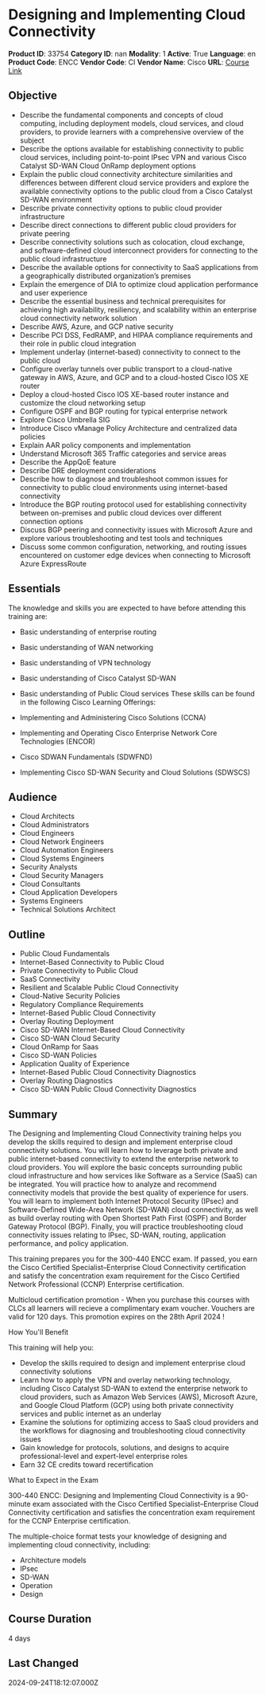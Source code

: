# Designing and Implementing Cloud Connectivity

**Product ID**: 33754
**Category ID**: nan
**Modality**: 1
**Active**: True
**Language**: en
**Product Code**: ENCC
**Vendor Code**: CI
**Vendor Name**: Cisco
**URL**: [Course Link](https://www.fastlaneus.com/course/cisco-encc)

## Objective
- Describe the fundamental components and concepts of cloud computing, including deployment models, cloud services, and cloud providers, to provide learners with a comprehensive overview of the subject
- Describe the options available for establishing connectivity to public cloud services, including point-to-point IPsec VPN and various Cisco Catalyst SD-WAN Cloud OnRamp deployment options
- Explain the public cloud connectivity architecture similarities and differences between different cloud service providers and explore the available connectivity options to the public cloud from a Cisco Catalyst SD-WAN environment
- Describe private connectivity options to public cloud provider infrastructure
- Describe direct connections to different public cloud providers for private peering
- Describe connectivity solutions such as colocation, cloud exchange, and software-defined cloud interconnect providers for connecting to the public cloud infrastructure
- Describe the available options for connectivity to SaaS applications from a geographically distributed organization’s premises
- Explain the emergence of DIA to optimize cloud application performance and user experience
- Describe the essential business and technical prerequisites for achieving high availability, resiliency, and scalability within an enterprise cloud connectivity network solution
- Describe AWS, Azure, and GCP native security
- Describe PCI DSS, FedRAMP, and HIPAA compliance requirements and their role in public cloud integration
- Implement underlay (internet-based) connectivity to connect to the public cloud
- Configure overlay tunnels over public transport to a cloud-native gateway in AWS, Azure, and GCP and to a cloud-hosted Cisco IOS XE router
- Deploy a cloud-hosted Cisco IOS XE-based router instance and customize the cloud networking setup
- Configure OSPF and BGP routing for typical enterprise network
- Explore Cisco Umbrella SIG
- Introduce Cisco vManage Policy Architecture and centralized data policies
- Explain AAR policy components and implementation
- Understand Microsoft 365 Traffic categories and service areas
- Describe the AppQoE feature
- Describe DRE deployment considerations
- Describe how to diagnose and troubleshoot common issues for connectivity to public cloud environments using internet-based connectivity
- Introduce the BGP routing protocol used for establishing connectivity between on-premises and public cloud devices over different connection options
- Discuss BGP peering and connectivity issues with Microsoft Azure and explore various troubleshooting and test tools and techniques
- Discuss some common configuration, networking, and routing issues encountered on customer edge devices when connecting to Microsoft Azure ExpressRoute

## Essentials
The knowledge and skills you are expected to have before attending this training are: 


- Basic understanding of enterprise routing
- Basic understanding of WAN networking
- Basic understanding of VPN technology
- Basic understanding of Cisco Catalyst SD-WAN
- Basic understanding of Public Cloud services
These skills can be found in the following Cisco Learning Offerings:  


- Implementing and Administering Cisco Solutions (CCNA)
- Implementing and Operating Cisco Enterprise Network Core Technologies (ENCOR)
- Cisco SDWAN Fundamentals (SDWFND)
- Implementing Cisco SD-WAN Security and Cloud Solutions (SDWSCS)

## Audience
- Cloud Architects
- Cloud Administrators
- Cloud Engineers
- Cloud Network Engineers
- Cloud Automation Engineers
- Cloud Systems Engineers
- Security Analysts
- Cloud Security Managers
- Cloud Consultants
- Cloud Application Developers
- Systems Engineers
- Technical Solutions Architect

## Outline
- Public Cloud Fundamentals
- Internet-Based Connectivity to Public Cloud
- Private Connectivity to Public Cloud
- SaaS Connectivity
- Resilient and Scalable Public Cloud Connectivity
- Cloud-Native Security Policies
- Regulatory Compliance Requirements
- Internet-Based Public Cloud Connectivity
- Overlay Routing Deployment
- Cisco SD-WAN Internet-Based Cloud Connectivity
- Cisco SD-WAN Cloud Security
- Cloud OnRamp for Saas
- Cisco SD-WAN Policies
- Application Quality of Experience
- Internet-Based Public Cloud Connectivity Diagnostics
- Overlay Routing Diagnostics
- Cisco SD-WAN Public Cloud Connectivity Diagnostics

## Summary
The Designing and Implementing Cloud Connectivity training helps you develop the skills required to design and implement enterprise cloud connectivity solutions. You will learn how to leverage both private and public internet-based connectivity to extend the enterprise network to cloud providers. You will explore the basic concepts surrounding public cloud infrastructure and how services like Software as a Service (SaaS) can be integrated. You will practice how to analyze and recommend connectivity models that provide the best quality of experience for users. You will learn to implement both Internet Protocol Security (IPsec) and Software-Defined Wide-Area Network (SD-WAN) cloud connectivity, as well as build overlay routing with Open Shortest Path First (OSPF) and Border Gateway Protocol (BGP). Finally, you will practice troubleshooting cloud connectivity issues relating to IPsec, SD-WAN, routing, application performance, and policy application. 

This training prepares you for the 300-440 ENCC exam. If passed, you earn the Cisco Certified Specialist–Enterprise Cloud Connectivity certification and satisfy the concentration exam requirement for the Cisco Certified Network Professional (CCNP) Enterprise certification.


Multicloud certification promotion - When you purchase this courses with CLCs all learners will recieve a complimentary exam voucher. Vouchers are valid for 120 days. This promotion expires on the 28th April 2024 !

How You'll Benefit


This training will help you: 



- Develop the skills required to design and implement enterprise cloud connectivity solutions
- Learn how to apply the VPN and overlay networking technology, including Cisco Catalyst SD-WAN to extend the enterprise network to cloud providers, such as Amazon Web Services (AWS), Microsoft Azure, and Google Cloud Platform (GCP) using both private connectivity services and public internet as an underlay
- Examine the solutions for optimizing access to SaaS cloud providers and the workflows for diagnosing and troubleshooting cloud connectivity issues
- Gain knowledge for protocols, solutions, and designs to acquire professional-level and expert-level enterprise roles
- Earn 32 CE credits toward recertification



What to Expect in the Exam


300-440 ENCC: Designing and Implementing Cloud Connectivity is a 90-minute exam associated with the Cisco Certified Specialist–Enterprise Cloud Connectivity certification and satisfies the concentration exam requirement for the CCNP Enterprise certification. 



The multiple-choice format tests your knowledge of designing and implementing cloud connectivity, including: 


- Architecture models
- IPsec
- SD-WAN
- Operation
- Design

## Course Duration
4 days

## Last Changed
2024-09-24T18:12:07.000Z
